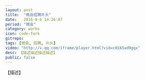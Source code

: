```yaml
---
layout: post
title:  "微会招聘片头"
date:   2016-8-6 14:26:07
period: "微会"
category: works
icon: code-fork
gitrepo: 
tags: [微会, 招聘, 片头]
video: "http://v.qq.com/iframe/player.html?vid=c0165ad9gqx"
desc: 【描述描述描述描述】
public: false
---
```

【描述】
<tcvideo src="http://v.qq.com/iframe/player.html?vid=c0165ad9gqx"></tcvideo>
